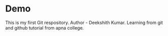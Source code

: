 # Demo
This is my first Git respository.
Author - Deekshith Kumar.
Learning from git and github tutorial from apna college.
